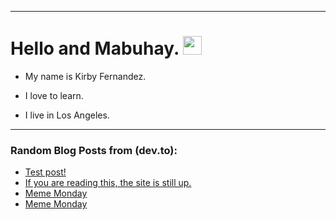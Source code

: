 
<img src="https://komarev.com/ghpvc/?username=kirbygit&style=flat-square&color=blue" alt=""/>

---
<h1>
  Hello and Mabuhay.
  <img src="https://media.giphy.com/media/hvRJCLFzcasrR4ia7z/giphy.gif" width="30px"/>
</h1>

- My name is Kirby Fernandez.

- I love to learn.

- I live in Los Angeles.

---

### Random Blog Posts from (dev.to):
<!-- BLOG-POST-LIST:START -->
- [Test post!](https://dev.to/ben/test-post-269h)
- [If you are reading this, the site is still up.](https://dev.to/ben/if-you-are-reading-this-the-site-is-still-up-3jn8)
- [Meme Monday](https://dev.to/ben/meme-monday-8hm)
- [Meme Monday](https://dev.to/ben/meme-monday-kem)
<!-- BLOG-POST-LIST:END -->
